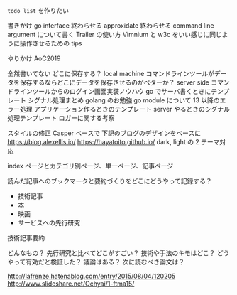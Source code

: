 `todo list` を作りたい

書きかけ
  go interface 終わらせる
  approxidate 終わらせる
  command line argument について書く
  Trailer の使い方
  Vimnium と w3c をいい感じに同じように操作させるための tips 

やりかけ
  AoC2019

全然書いてない
  どこに保存する？
  local machine
  コマンドラインツールがデータを保存するならどこにデータを保存させるのがベターか？
  server side
  コマンドラインツールからのログイン画面実装ノウハウ
  go でサーバ書くときにテンプレート
  シグナル処理まとめ 
golang のお勉強
  go module について
  13 以降のエラー処理
  アプリケーション作るときのテンプレート
  server やるときのシグナル処理テンプレート
  ロガーに関する考察

スタイルの修正
  Casper ベースで
  下記のブログのデザインをベースに
  https://blog.alexellis.io/
  https://hayatoito.github.io/
  dark, light の 2 テーマ対応

index ページとカテゴリ別ページ、単一ページ、記事ページ

読んだ記事へのブックマークと要約づくりをどこにどうやって記録する？

* 技術記事
* 本
* 映画
* サービスへの先行研究


技術記事要約

どんなもの？
先行研究と比べてどこがすごい？
技術や手法のキモはどこ？
どうやって有効だと検証した？
議論はある？
次に読むべき論文は？

http://lafrenze.hatenablog.com/entry/2015/08/04/120205
http://www.slideshare.net/Ochyai/1-ftma15/
